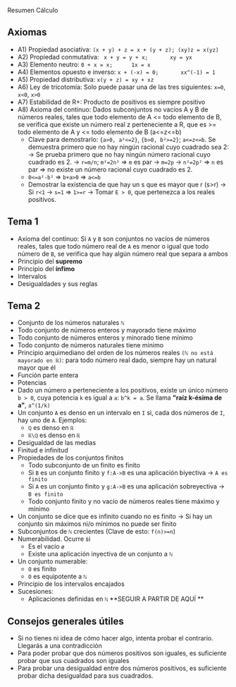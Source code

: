 
Resumen Cálculo 

## Axiomas
- A1) Propiedad asociativa: `(x + y) + z = x + (y + z);	(xy)z = x(yz)`
- A2) Propiedad conmutativa: ` x + y = y + x; 		xy = yx`
- A3) Elemento neutro: `0 + x = x;		1x = x`
- A4) Elementos opuesto e inverso: `x + (-x) = 0; 		xx^(-1) = 1` 
- A5) Propiedad distributiva: `x(y + z) = xy + xz`
- A6) Ley de tricotomía: Solo puede pasar una de las tres siguientes: `x=0`, `x<0`, `x>0` 
- A7) Estabilidad de R+: Producto de positivos es siempre positivo
- A8) Axioma del continuo: Dados subconjuntos no vacíos A y B de números reales, tales que todo elemento de A <= todo elemento de B, se verifica que existe un número real z perteneciente a R, que es >= todo elemento de A y <= todo elemento de B (a<=z<=b)
	- Clave para demostrarlo: `{a>0, a²<=2}`, `{b>0, b²>=2}`; `a<=z<=b`. Se demuestra primero que no hay ningún racional cuyo cuadrado sea 2:
		-> Se prueba primero que no hay ningún número racional cuyo cuadrado es 2. 
		-> `r=m/n`; `m²=2n²` => `m` es par
		-> `m=2p`
		-> `n²=2p²` => `n` es par => no existe un número racional cuyo cuadrado es 2.
	- `0<=a²-b²` => `b+a>0` => `a<=b`
	- Demostrar la existencia de que hay un s que es mayor que r (s>r)
		-> Si `r<1` -> `s=1` => `1>=r`
		-> Tomar `E > 0`, que pertenezca a los reales positivos.

	
## Tema 1
- Axioma del continuo: Si `A` y `B` son conjuntos no vacíos de números reales, tales que todo número real de `A` es menor o igual que todo número de `B`, se verifica que hay algún número real que separa a ambos
- Principio del **supremo**
- Principio del **ínfimo**
- Intervalos
- Desigualdades y sus reglas

## Tema 2
- Conjunto de los números naturales `ℕ`
- Todo conjunto de números enteros y mayorado tiene máximo 
- Todo conjunto de números enteros y minorado tiene mínimo
- Todo conjunto de números naturales tiene mínimo
- Principio arquimediano del orden de los números reales `(ℕ no está mayorado en ℝ)`: para todo número real dado, siempre hay un natural mayor que él
- Función parte entera
- Potencias
- Dado un número a perteneciente a los positivos, existe un único número `b > 0`, cuya potencia `k` es igual a `a`: `b^k = a`. Se llama **"raíz k-ésima de a"**, `a^(1/k)`
- Un conjunto `A` es denso en un intervalo en `I` si, cada dos números de `I`, hay uno de `A`. Ejemplos: 
	- `ℚ` es denso en `ℝ`
	- `ℝ\ℚ` es denso en `ℝ` 
- Desigualdad de las medias
- Finitud e infinitud
- Propiedades de los conjuntos finitos
	- Todo subconjunto de un finito es finito
	- Si `B` es un conjunto finito y `f:A->B` es una aplicación biyectiva -> `A es finito`
	- Si `A` es un conjunto finito y `g:A->B` es una aplicación sobreyectiva -> `B es finito`  
	- Todo conjunto finito y no vacío de números reales tiene máximo y mínimo
- Un conjunto se dice que es infinito cuando no es finito -> Si hay un conjunto sin máximos ni/o mínimos no puede ser finito
- Subconjuntos de `ℕ` crecientes (Clave de esto: `f(n)>=n`)
- Numerabilidad. Ocurre si 
	- Es el vacío `ø`
	- Existe una aplicación inyectiva de un conjunto a `ℕ`
- Un conjunto numerable:
	- `O` es finito 
	- `O` es equipotente a `ℕ` 
- Principio de los intervalos encajados
- Sucesiones:
	- Aplicaciones definidas en `ℕ` 
**SEGUIR A PARTIR DE AQUÍ **



## Consejos generales útiles
- Si no tienes ni idea de cómo hacer algo, intenta probar el contrario. Llegarás a una contradicción
- Para poder probar que dos números positivos son iguales, es suficiente probar que sus cuadrados son iguales
- Para probar una desigualdad entre dos números positivos, es suficiente probar dicha desigualdad para sus cuadrados.
